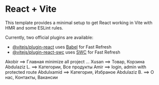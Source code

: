 # React + Vite

This template provides a minimal setup to get React working in Vite with HMR and some ESLint rules.

Currently, two official plugins are available:

- [@vitejs/plugin-react](https://github.com/vitejs/vite-plugin-react/blob/main/packages/plugin-react/README.md) uses [Babel](https://babeljs.io/) for Fast Refresh
- [@vitejs/plugin-react-swc](https://github.com/vitejs/vite-plugin-react-swc) uses [SWC](https://swc.rs/) for Fast Refresh

Akobir ==> Главная minimize all project ...
Xusan ==> Товар, Корзина
Abdulaziz L. ==> Категории, Все продукты
Amir ==> login, admin with protected route
Abdulxamid ==> Категория, Избраное
Abdulaziz B. ==> О нас, Контакты, Вакансии
